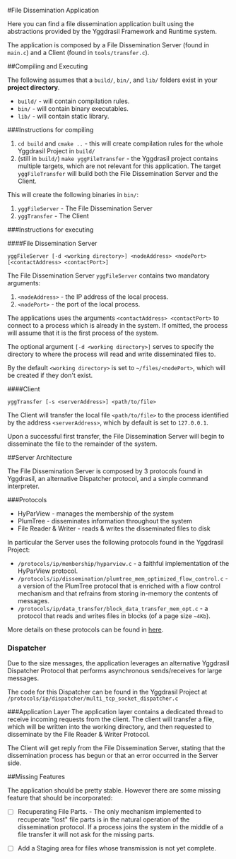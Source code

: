 #File Dissemination Application

Here you can find a file dissemination application built using the abstractions provided by the Yggdrasil Framework and Runtime system.

The application is composed by a File Dissemination Server (found in ``main.c``) and a Client (found in ``tools/transfer.c``).

##Compiling and Executing

The following assumes that a ``build/``, ``bin/``, and ``lib/`` folders exist in your **project directory**.

- `build/` - will contain compilation rules.
- `bin/` - will contain binary executables.
- `lib/` - will contain static library. 

###Instructions for compiling

1. `cd build` and `cmake ..` - this will create compilation rules for the whole Yggdrasil Project in `build/`
2. (still in `build/`) `make yggFileTransfer` - the Yggdrasil project contains multiple targets, which are not relevant for this application. The target `yggFileTransfer` will build both the File Dissemination Server and the Client.

This will create the following binaries in `bin/`:
1. `yggFileServer` - The File Dissemination Server 
2. `yggTransfer`   - The Client

###Instructions for executing

####File Dissemination Server

`yggFileServer [-d <working directory>] <nodeAddress> <nodePort> [<contactAddress> <contactPort>]`

The File Dissemination Server `yggFileServer` contains two mandatory arguments:
   1. `<nodeAddress>` - the IP address of the local process.
   2. `<nodePort>` - the port of the local process.
   
The applications uses the arguments `<contactAddress> <contactPort>` to connect to a process which is already in the system. If omitted, the process will assume that it is the first process of the system.

The optional argument `[-d <working directory>]` serves to specify the directory to where the process will read and write disseminated files to.

By the default `<working directory>` is set to `~/files/<nodePort>`, which will be created if they don't exist. 

####Client

`yggTransfer [-s <serverAddress>] <path/to/file>`

The Client will transfer the local file `<path/to/file>` to the process identified by the address `<serverAddress>`, which by default is set to `127.0.0.1`.

Upon a successful first transfer, the File Dissemination Server will begin to disseminate the file to the remainder of the system.

##Server Architecture

The File Dissemination Server is composed by 3 protocols found in Yggdrasil, an alternative Dispatcher protocol, and a simple command interpreter.

###Protocols
* HyParView - manages the membership of the system
* PlumTree - disseminates information throughout the system
* File Reader & Writer - reads & writes the disseminated files to disk

In particular the Server uses the following protocols found in the Yggdrasil Project:
* `/protocols/ip/membership/hyparview.c` - a faithful implementation of the HyParView protocol.
* `/protocols/ip/dissemination/plumtree_mem_optimized_flow_control.c` - a version of the PlumTree protocol that is enriched with a flow control mechanism and that refrains from storing in-memory the contents of messages.
* `/protocols/ip/data_transfer/block_data_transfer_mem_opt.c` - a protocol that reads and writes files in blocks (of a page size `~4Kb`).

More details on these protocols can be found in [here](../../protocols/ip). 

### Dispatcher
Due to the size messages, the application leverages an alternative Yggdrasil Dispatcher Protocol that performs asynchronous sends/receives for large messages.

The code for this Dispatcher can be found in the Yggdrasil Project at `/protocols/ip/dispatcher/multi_tcp_socket_dispatcher.c`

###Application Layer
The application layer contains a dedicated thread to receive incoming requests from the client. The client will transfer a file, which will be written into the working directory, and then requested to disseminate by the File Reader & Writer Protocol.

The Client will get reply from the File Dissemination Server, stating that the dissemination process has begun or that an error occurred in the Server side.


##Missing Features

The application should be pretty stable. However there are some missing feature that should be incorporated:

- [ ] Recuperating File Parts. - The only mechanism implemented to recuperate "lost" file parts is in the natural operation of the dissemination protocol. If a process joins the system in the middle of a file transfer it will not ask for the missing parts.

 
- [ ] Add a Staging area for files whose transmission is not yet complete.
